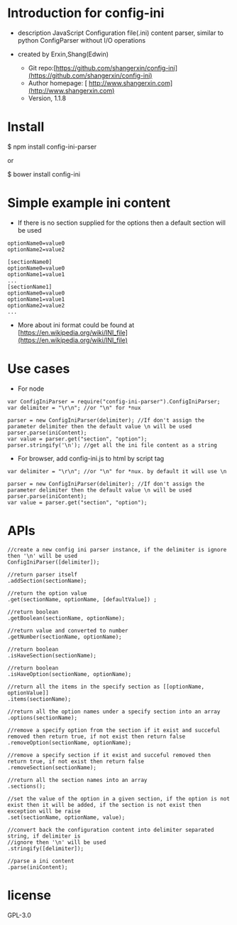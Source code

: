 # Introduction for config-ini
- description
JavaScript Configuration file(.ini) content parser, similar to python ConfigParser without I/O operations

- created by Erxin,Shang(Edwin)
    + Git repo:[https://github.com/shangerxin/config-ini](https://github.com/shangerxin/config-ini)
    + Author homepage: [ http://www.shangerxin.com](http://www.shangerxin.com)
    + Version, 1.1.8

# Install
$ npm install config-ini-parser

or 

$ bower install config-ini 

# Simple example ini content
- If there is no section supplied for the options then a default section will be used
```
optionName0=value0
optionName2=value2

[sectionName0]
optionName0=value0
optionName1=value1
...
[sectionName1]
optionName0=value0
optionName1=value1
optionName2=value2
...
```
- More about ini format could be found at [https://en.wikipedia.org/wiki/INI_file](https://en.wikipedia.org/wiki/INI_file)

# Use cases
- For node
```
var ConfigIniParser = require("config-ini-parser").ConfigIniParser;
var delimiter = "\r\n"; //or "\n" for *nux

parser = new ConfigIniParser(delimiter); //If don't assign the parameter delimiter then the default value \n will be used
parser.parse(iniContent);
var value = parser.get("section", "option");
parser.stringify('\n'); //get all the ini file content as a string
```

- For browser, add config-ini.js to html by script tag
```
var delimiter = "\r\n"; //or "\n" for *nux. by default it will use \n

parser = new ConfigIniParser(delimiter); //If don't assign the parameter delimiter then the default value \n will be used
parser.parse(iniContent);
var value = parser.get("section", "option");
```

# APIs 
```
//create a new config ini parser instance, if the delimiter is ignore then '\n' will be used
ConfigIniParser([delimiter]);

//return parser itself
.addSection(sectionName); 
 
//return the option value 
.get(sectionName, optionName, [defaultValue]) ;

//return boolean 
.getBoolean(sectionName, optionName); 

//return value and converted to number 
.getNumber(sectionName, optionName); 

//return boolean 
.isHaveSection(sectionName);
 
//return boolean 
.isHaveOption(sectionName, optionName); 

//return all the items in the specify section as [[optionName, optionValue]]
.items(sectionName); 

//return all the option names under a specify section into an array 
.options(sectionName); 

//remove a specify option from the section if it exist and succeful removed then return true, if not exist then return false
.removeOption(sectionName, optionName); 

//remove a specify section if it exist and succeful removed then return true, if not exist then return false
.removeSection(sectionName); 

//return all the section names into an array 
.sections(); 

//set the value of the option in a given section, if the option is not exist then it will be added, if the section is not exist then exception will be raise 
.set(sectionName, optionName, value); 

//convert back the configuration content into delimiter separated string, if delimiter is
//ignore then '\n' will be used
.stringify([delimiter]);

//parse a ini content 
.parse(iniContent); 
```

# license
GPL-3.0
